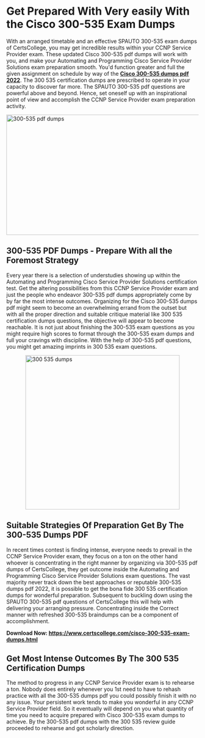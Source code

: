 <h1><strong>Get Prepared With Very easily With the Cisco 300-535 Exam Dumps&nbsp;</strong></h1>
<p><span style="font-weight: 400;">With an arranged timetable and an effective SPAUTO 300-535 exam dumps of CertsCollege, you may get incredible results within your CCNP Service Provider exam. These updated Cisco 300-535 pdf dumps will work with you, and make your Automating and Programming Cisco Service Provider Solutions exam preparation smooth. You'd function greater and full the given assignment on schedule by way of the <strong><a href="https://www.certscollege.com/cisco-300-535-exam-dumps.html">Cisco 300-535 dumps pdf 2022</a></strong>. The 300 535 certification dumps are prescribed to operate in your capacity to discover far more. The SPAUTO 300-535 pdf questions are powerful above and beyond. Hence, set oneself up with an inspirational point of view and accomplish the CCNP Service Provider exam preparation activity.&nbsp;</span></p>
<p><span style="font-weight: 400;"><img style="display: block; margin-left: auto; margin-right: auto;" src="https://i.ibb.co/CPDK3ps/Yellow-and-Blue-Initiative-Blog-Banner.png" alt="300-535 pdf dumps" width="559" height="315" /></span></p>
<h2><strong>300-535 PDF Dumps - Prepare With all the Foremost Strategy</strong></h2>
<p><span style="font-weight: 400;">Every year there is a selection of understudies showing up within the Automating and Programming Cisco Service Provider Solutions certification test. Get the altering possibilities from this CCNP Service Provider exam and just the people who endeavor 300-535 pdf dumps appropriately come by by far the most intense outcomes. Organizing for the Cisco 300-535 dumps pdf might seem to become an overwhelming errand from the outset but with all the proper direction and suitable critique material like 300 535 certification dumps questions, the objective will appear to become reachable. It is not just about finishing the 300-535 exam questions as you might require high scores to format through the 300-535 exam dumps and full your cravings with discipline. With the help of 300-535 pdf questions, you might get amazing imprints in 300 535 exam questions.</span></p>
<p><span style="font-weight: 400;"><a href="https://tinyurl.com/yb2g5dhx"><img style="display: block; margin-left: auto; margin-right: auto;" src="https://i.ibb.co/9tMrhdY/Teacher-Appreciation-Invitation.png" alt="300 535 dumps " width="404" height="404" /></a></span></p>
<h2><strong>Suitable Strategies Of Preparation Get By The 300-535 Dumps PDF</strong></h2>
<p><span style="font-weight: 400;">In recent times contest is finding intense, everyone needs to prevail in the CCNP Service Provider exam, they focus on a ton on the other hand whoever is concentrating in the right manner by organizing via 300-535 pdf dumps of CertsCollege, they get outcome inside the Automating and Programming Cisco Service Provider Solutions exam questions. The vast majority never track down the best approaches or reputable 300-535 dumps pdf 2022, it is possible to get the bona fide 300 535 certification dumps for wonderful preparation. Subsequent to buckling down using the SPAUTO 300-535 pdf questions of CertsCollege this will help with delivering your arranging pressure. Concentrating inside the Correct manner with refreshed 300-535 braindumps can be a component of accomplishment.</span></p>
<p><span style="font-weight: 400;"><strong>Download Now: <a href="https://www.certscollege.com/cisco-300-535-exam-dumps.html">https://www.certscollege.com/cisco-300-535-exam-dumps.html</a></strong></span></p>
<h2><strong>Get Most Intense Outcomes By The 300 535 Certification Dumps</strong></h2>
<p><span style="font-weight: 400;">The method to progress in any CCNP Service Provider exam is to rehearse a ton. Nobody does entirely whenever you 1st need to have to rehash practice with all the 300-535 dumps pdf you could possibly finish it with no any issue. Your persistent work tends to make you wonderful in any CCNP Service Provider field. So it eventually will depend on you what quantity of time you need to acquire prepared with Cisco 300-535 exam dumps to achieve. By the 300-535 pdf dumps with the 300 535 review guide proceeded to rehearse and got scholarly direction.</span></p>
